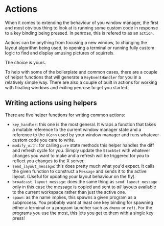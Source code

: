 # Actions

When it comes to extending the behaviour of you window manager, the first and most
obvious thing to look at is running some custom code in response to a key binding
being pressed. In penrose, this is refered to as an `action`.

Actions can be anything from focusing a new window, to changing the layout algorithm
being used, to opening a terminal or running fully custom logic to find and display
amusing pictures of squirrels.

The choice is yours.

To help with some of the boilerplate and common cases, there are a couple of helper
functions that will generate a `KeyEventHandler` for you in a relatively simple
way. There are also a couple of built in actions for working with floating windows
and exiting penrose to get you started.


## Writing actions using helpers

There are five helper functions for writing common actions:

  - `key_handler`: this one is the most general. It wraps a function that takes a
    mutable reference to the current window manager state and a reference to the
    `XConn` used by your window manager and runs whatever custom code you care to
    write.
  - `modify_with`: for calling `pure` state methods this helper handles the diff
    and refresh cycle for you. Simply update the `StackSet` with whatever changes
    you want to make and a refresh will be triggered for you to reflect you changes
    to the X server.
  - `send_layout_message`: this does pretty much what you'd expect. It calls the
    given function to construct a `Message` and sends it to the active layout.
    (Useful for updating your layout behaviour on the fly).
  - `broadcast_layout_message`: does the same thing as `send_layout_message` only
    in this case the message is copied and sent to _all_ layouts available to the
    current workspace rather than just the active one.
  - `spawn`: as the name implies, this spawns a given program as a subprocess.
    You probably want at least one key binding for spawning either a terminal or
    a program launcher such as `dmenu` or `rofi`. For the programs you use the
    most, this lets you get to them with a single key press!
